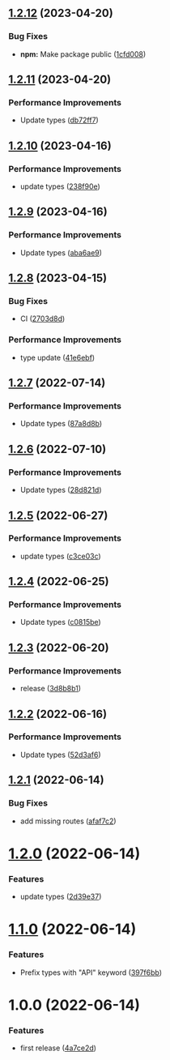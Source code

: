## [1.2.12](https://github.com/zaunchat/zaun-api-types/compare/v1.2.11...v1.2.12) (2023-04-20)


### Bug Fixes

* **npm:** Make package public ([1cfd008](https://github.com/zaunchat/zaun-api-types/commit/1cfd00802225072e2574bfe99a7abe3b5f2db739))

## [1.2.11](https://github.com/zaunchat/zaun-api-types/compare/v1.2.10...v1.2.11) (2023-04-20)


### Performance Improvements

* Update types ([db72ff7](https://github.com/zaunchat/zaun-api-types/commit/db72ff767d80656a62d29e7e1161ea9071a2a617))

## [1.2.10](https://github.com/itchatapp/itchat-api-types/compare/v1.2.9...v1.2.10) (2023-04-16)


### Performance Improvements

* update types ([238f90e](https://github.com/itchatapp/itchat-api-types/commit/238f90eb3acdfdb9fdb06a17780588177f97e94e))

## [1.2.9](https://github.com/itchatapp/itchat-api-types/compare/v1.2.8...v1.2.9) (2023-04-16)


### Performance Improvements

* Update types ([aba6ae9](https://github.com/itchatapp/itchat-api-types/commit/aba6ae9569f2e1bbff33620f9bce18a7b989f1d7))

## [1.2.8](https://github.com/itchatapp/itchat-api-types/compare/v1.2.7...v1.2.8) (2023-04-15)


### Bug Fixes

* CI ([2703d8d](https://github.com/itchatapp/itchat-api-types/commit/2703d8d25a9a5432251fdf318056d8c170b064e5))


### Performance Improvements

* type update ([41e6ebf](https://github.com/itchatapp/itchat-api-types/commit/41e6ebf05fa265975f2176c8ac8e9a993d9aebf4))

## [1.2.7](https://github.com/itchatapp/itchat-api-types/compare/v1.2.6...v1.2.7) (2022-07-14)


### Performance Improvements

* Update types ([87a8d8b](https://github.com/itchatapp/itchat-api-types/commit/87a8d8b25869056408ee7ad6c927c76c56580353))

## [1.2.6](https://github.com/itchatapp/itchat-api-types/compare/v1.2.5...v1.2.6) (2022-07-10)


### Performance Improvements

* Update types ([28d821d](https://github.com/itchatapp/itchat-api-types/commit/28d821d752ee833b3dd47ffb6b4231bb6aa9114f))

## [1.2.5](https://github.com/itchatapp/itchat-api-types/compare/v1.2.4...v1.2.5) (2022-06-27)


### Performance Improvements

* update types ([c3ce03c](https://github.com/itchatapp/itchat-api-types/commit/c3ce03c740601c4a7aa5b18f22c6fadaf8cc579c))

## [1.2.4](https://github.com/itchatapp/itchat-api-types/compare/v1.2.3...v1.2.4) (2022-06-25)


### Performance Improvements

* Update types ([c0815be](https://github.com/itchatapp/itchat-api-types/commit/c0815be4da7bf4fe362bafb62fbf662058618842))

## [1.2.3](https://github.com/itchatapp/itchat-api-types/compare/v1.2.2...v1.2.3) (2022-06-20)


### Performance Improvements

* release ([3d8b8b1](https://github.com/itchatapp/itchat-api-types/commit/3d8b8b18059989ba82b435419976d8bd1d299e2d))

## [1.2.2](https://github.com/itchatapp/itchat-api-types/compare/v1.2.1...v1.2.2) (2022-06-16)


### Performance Improvements

* Update types ([52d3af6](https://github.com/itchatapp/itchat-api-types/commit/52d3af60892658f028278e4b9e8cc478f0f09c1c))

## [1.2.1](https://github.com/itchatapp/itchat-api-types/compare/v1.2.0...v1.2.1) (2022-06-14)


### Bug Fixes

* add missing routes ([afaf7c2](https://github.com/itchatapp/itchat-api-types/commit/afaf7c2fdcfda963eb09ec45d7f10d6767dacace))

# [1.2.0](https://github.com/itchatapp/itchat-api-types/compare/v1.1.0...v1.2.0) (2022-06-14)


### Features

* update types ([2d39e37](https://github.com/itchatapp/itchat-api-types/commit/2d39e37b60d91c2388cdd284a5f7b5acb6cb96b6))

# [1.1.0](https://github.com/itchatapp/itchat-api-types/compare/v1.0.0...v1.1.0) (2022-06-14)


### Features

* Prefix types with "API" keyword ([397f6bb](https://github.com/itchatapp/itchat-api-types/commit/397f6bbb72b1b51424892a9c8dd18fb4e0877204))

# 1.0.0 (2022-06-14)


### Features

* first release ([4a7ce2d](https://github.com/itchatapp/itchat-api-types/commit/4a7ce2d68acd09db69642f6e9708d5f8b83fd4ef))
